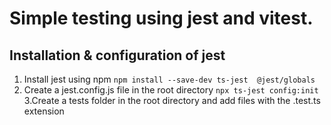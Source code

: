 # Simple testing using jest and vitest.

## Installation & configuration of jest
1. Install jest using npm
 ```npm install --save-dev ts-jest  @jest/globals```
2. Create a jest.config.js file in the root directory
 ```npx ts-jest config:init```
3.Create a tests folder in the root directory and add files with the .test.ts extension
